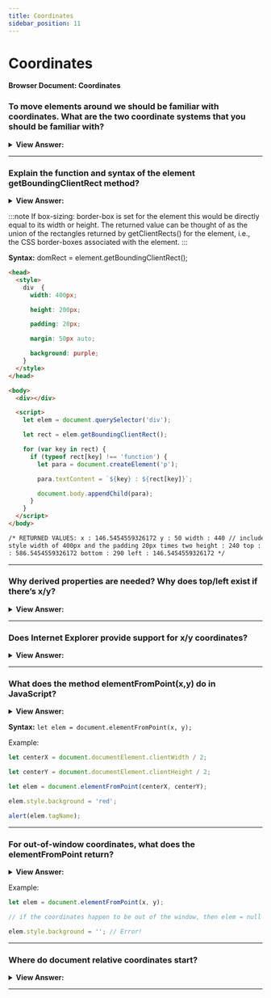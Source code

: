 ```yaml
---
title: Coordinates
sidebar_position: 11
---
```


# Coordinates

**Browser Document: Coordinates**

<head>
  <title>Coordinates - JavaScript Interview Questions & Answers</title>
  <meta charSet="utf-8" />
</head>

### To move elements around we should be familiar with coordinates. What are the two coordinate systems that you should be familiar with?

<details>
  <summary><strong>View Answer:</strong></summary>
  <div>
  <div><strong>Interview Response:</strong> Most JavaScript methods deal with one of two coordinate systems including the relative to the window and document coordinate systems. Relative to the window – similar to position:fixed, calculated from the window top/left edge, we denote these coordinates as clientX/clientY. Relative to the document – similar to position:absolute in the document root, calculated from the document top/left edge, we denote them as pageX/pageY. When the page is scrolled to the very beginning, so that the top/left corner of the window is exactly the document top/left corner, these coordinates equal each other. But after the document shifts, window-relative coordinates of elements change, as elements move across the window, while document-relative coordinates remain the same.
    </div>
  </div>
</details>

---

### Explain the function and syntax of the element getBoundingClientRect method?

<details>
  <summary><strong>View Answer:</strong></summary>
  <div>
  <div><strong>Interview Response:</strong> The Element.getBoundingClientRect() method returns a DOMRect object providing information about the size of an element and its position relative to the viewport. The returned value is a DOMRect object which is the smallest rectangle which contains the entire element, including its padding and border-width.</div><br />
  <div><strong>Technical Response:</strong> The Element.getBoundingClientRect() method returns a DOMRect object providing information about the size of an element and its position relative to the viewport. The returned value is a DOMRect object which is the smallest rectangle which contains the entire element, including its padding and border-width. The left, top, right, bottom, x, y, width, and height properties describe the position and size of the overall rectangle in pixels. Properties other than width and height are relative to the top-left of the viewport. The width and height properties of the DOMRect object returned by the method include the padding and border-width, not only the content width/height. In the standard box model, this would be equal to the width or height property of the element + padding + border-width. But if box-sizing: border-box is set for the element this would be directly equal to its width or height. The returned value can be thought of as the union of the rectangles returned by getClientRects() for the element, i.e., the CSS border-boxes associated with the element.
  </div>
  </div>
</details>

:::note
If box-sizing: border-box is set for the element this would be directly equal to its width or height. The returned value can be thought of as the union of the rectangles returned by getClientRects() for the element, i.e., the CSS border-boxes associated with the element.
:::

**Syntax:** domRect = element.getBoundingClientRect();

```html
<head>
  <style>
    div  {
      width: 400px;

      height: 200px;

      padding: 20px;

      margin: 50px auto;

      background: purple;
    }
  </style>
</head>

<body>
  <div></div>

  <script>
    let elem = document.querySelector('div');

    let rect = elem.getBoundingClientRect();

    for (var key in rect) {
      if (typeof rect[key] !== 'function') {
        let para = document.createElement('p');

        para.textContent = `${key} : ${rect[key]}`;

        document.body.appendChild(para);
      }
    }
  </script>
</body>

/* RETURNED VALUES: x : 146.5454559326172 y : 50 width : 440 // includes the
style width of 400px and the padding 20px times two height : 240 top : 50 right
: 586.5454559326172 bottom : 290 left : 146.5454559326172 */
```

---

### Why derived properties are needed? Why does top/left exist if there’s x/y?

<details>
  <summary><strong>View Answer:</strong></summary>
  <div>
  <div><strong>Interview Response:</strong> Mathematically, a rectangle is uniquely defined with its starting point (x,y) and the direction vector (width,height). So, the additional derived properties top/left are for convenience.</div><br />
  <div><strong>Technical Response:</strong> Mathematically, a rectangle is uniquely defined with its starting point (x,y) and the direction vector (width,height). So, the additional derived properties are for convenience. Technically it is possible for width/height to be negative, that allows for “directed” rectangle, e.g., to represent mouse selection with properly marked start and end. Negative width/height values mean that the rectangle starts at its bottom-right corner and then “grows” left-upwards, left/top do not equal x/y in such case. In practice though, elem.getBoundingClientRect() always returns positive width/height, here we mention negative width/height only for you to understand why these seemingly duplicate properties are not actually duplicates.
  </div>
  </div>
</details>

---

### Does Internet Explorer provide support for x/y coordinates?

<details>
  <summary><strong>View Answer:</strong></summary>
  <div>
  <div><strong>Interview Response:</strong> No, Internet Explorer does not support x/y properties for historical reasons. So we can either make a polyfill (add getters in DomRect.prototype) or just use top/left, as they are always the same as x/y for positive width/height, in particular in the result of elem.getBoundingClientRect().
    </div>
  </div>
</details>

---

### What does the method elementFromPoint(x,y) do in JavaScript?

<details>
  <summary><strong>View Answer:</strong></summary>
  <div>
  <div><strong>Interview Response:</strong> The call to document.elementFromPoint(x, y) returns the most nested element at window coordinates (x, y).</div><br />
  <div><strong>Technical Response:</strong> The elementFromPoint() method, available on the Document object, returns the topmost Element at the specified coordinates (relative to the viewport). If the element at the specified point belongs to another document (for example, the document of an &#8249;iframe&#8250;), that document's parent element is returned (the &#8249;iframe&#8250; itself). If the element at the given point is anonymous or XBL generated content, such as a textbox's scroll bars, then the first non-anonymous ancestor element (for example, the textbox) is returned.
  </div>
  </div>
</details>

**Syntax:** `let elem = document.elementFromPoint(x, y);`

Example:

```js
let centerX = document.documentElement.clientWidth / 2;

let centerY = document.documentElement.clientHeight / 2;

let elem = document.elementFromPoint(centerX, centerY);

elem.style.background = 'red';

alert(elem.tagName);
```

---

### For out-of-window coordinates, what does the elementFromPoint return?

<details>
  <summary><strong>View Answer:</strong></summary>
  <div>
  <div><strong>Interview Response:</strong> The method document.elementFromPoint(x,y) only works if (x,y) are inside the visible area. If any of the coordinates is negative or exceeds the window width/height, then it returns null.
    </div>
  </div>
</details>

Example:

```js
let elem = document.elementFromPoint(x, y);

// if the coordinates happen to be out of the window, then elem = null

elem.style.background = ''; // Error!
```

---

### Where do document relative coordinates start?

<details>
  <summary><strong>View Answer:</strong></summary>
  <div>
  <div><strong>Interview Response:</strong> Document-relative coordinates start from the upper-left corner of the document, not the window. In CSS, window coordinates correspond to position:fixed, while document coordinates are similar to position: absolute on top.
    </div>
  </div>
</details>

---
